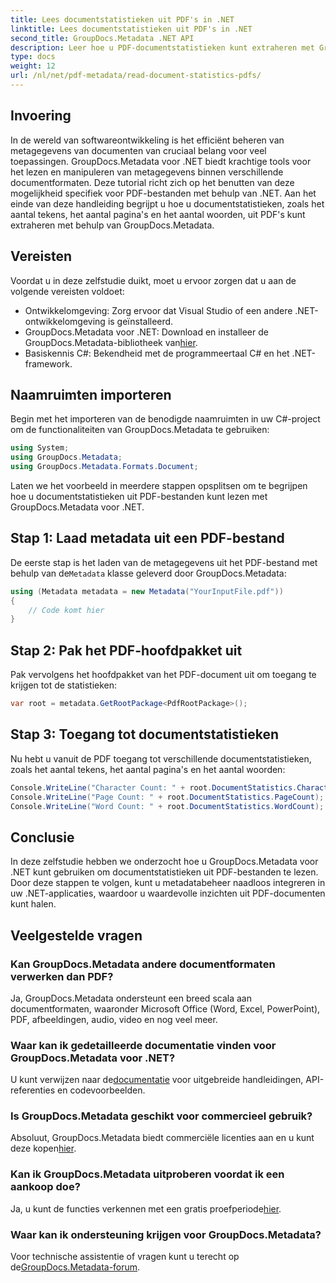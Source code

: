 ```yaml
---
title: Lees documentstatistieken uit PDF's in .NET
linktitle: Lees documentstatistieken uit PDF's in .NET
second_title: GroupDocs.Metadata .NET API
description: Leer hoe u PDF-documentstatistieken kunt extraheren met GroupDocs.Metadata voor .NET. Verbeter moeiteloos uw mogelijkheden voor documentbeheer.
type: docs
weight: 12
url: /nl/net/pdf-metadata/read-document-statistics-pdfs/
---
```

## Invoering
In de wereld van softwareontwikkeling is het efficiënt beheren van metagegevens van documenten van cruciaal belang voor veel toepassingen. GroupDocs.Metadata voor .NET biedt krachtige tools voor het lezen en manipuleren van metagegevens binnen verschillende documentformaten. Deze tutorial richt zich op het benutten van deze mogelijkheid specifiek voor PDF-bestanden met behulp van .NET. Aan het einde van deze handleiding begrijpt u hoe u documentstatistieken, zoals het aantal tekens, het aantal pagina's en het aantal woorden, uit PDF's kunt extraheren met behulp van GroupDocs.Metadata.
## Vereisten
Voordat u in deze zelfstudie duikt, moet u ervoor zorgen dat u aan de volgende vereisten voldoet:
- Ontwikkelomgeving: Zorg ervoor dat Visual Studio of een andere .NET-ontwikkelomgeving is geïnstalleerd.
-  GroupDocs.Metadata voor .NET: Download en installeer de GroupDocs.Metadata-bibliotheek van[hier](https://releases.groupdocs.com/metadata/net/).
- Basiskennis C#: Bekendheid met de programmeertaal C# en het .NET-framework.

## Naamruimten importeren
Begin met het importeren van de benodigde naamruimten in uw C#-project om de functionaliteiten van GroupDocs.Metadata te gebruiken:
```csharp
using System;
using GroupDocs.Metadata;
using GroupDocs.Metadata.Formats.Document;
```

Laten we het voorbeeld in meerdere stappen opsplitsen om te begrijpen hoe u documentstatistieken uit PDF-bestanden kunt lezen met GroupDocs.Metadata voor .NET.
## Stap 1: Laad metadata uit een PDF-bestand
 De eerste stap is het laden van de metagegevens uit het PDF-bestand met behulp van de`Metadata` klasse geleverd door GroupDocs.Metadata:
```csharp
using (Metadata metadata = new Metadata("YourInputFile.pdf"))
{
    // Code komt hier
}
```
## Stap 2: Pak het PDF-hoofdpakket uit
Pak vervolgens het hoofdpakket van het PDF-document uit om toegang te krijgen tot de statistieken:
```csharp
var root = metadata.GetRootPackage<PdfRootPackage>();
```
## Stap 3: Toegang tot documentstatistieken
Nu hebt u vanuit de PDF toegang tot verschillende documentstatistieken, zoals het aantal tekens, het aantal pagina's en het aantal woorden:
```csharp
Console.WriteLine("Character Count: " + root.DocumentStatistics.CharacterCount);
Console.WriteLine("Page Count: " + root.DocumentStatistics.PageCount);
Console.WriteLine("Word Count: " + root.DocumentStatistics.WordCount);
```

## Conclusie
In deze zelfstudie hebben we onderzocht hoe u GroupDocs.Metadata voor .NET kunt gebruiken om documentstatistieken uit PDF-bestanden te lezen. Door deze stappen te volgen, kunt u metadatabeheer naadloos integreren in uw .NET-applicaties, waardoor u waardevolle inzichten uit PDF-documenten kunt halen.

## Veelgestelde vragen
### Kan GroupDocs.Metadata andere documentformaten verwerken dan PDF?
Ja, GroupDocs.Metadata ondersteunt een breed scala aan documentformaten, waaronder Microsoft Office (Word, Excel, PowerPoint), PDF, afbeeldingen, audio, video en nog veel meer.
### Waar kan ik gedetailleerde documentatie vinden voor GroupDocs.Metadata voor .NET?
 U kunt verwijzen naar de[documentatie](https://reference.groupdocs.com/metadata/net/) voor uitgebreide handleidingen, API-referenties en codevoorbeelden.
### Is GroupDocs.Metadata geschikt voor commercieel gebruik?
 Absoluut, GroupDocs.Metadata biedt commerciële licenties aan en u kunt deze kopen[hier](https://purchase.groupdocs.com/buy).
### Kan ik GroupDocs.Metadata uitproberen voordat ik een aankoop doe?
 Ja, u kunt de functies verkennen met een gratis proefperiode[hier](https://releases.groupdocs.com/).
### Waar kan ik ondersteuning krijgen voor GroupDocs.Metadata?
 Voor technische assistentie of vragen kunt u terecht op de[GroupDocs.Metadata-forum](https://forum.groupdocs.com/c/metadata/14).